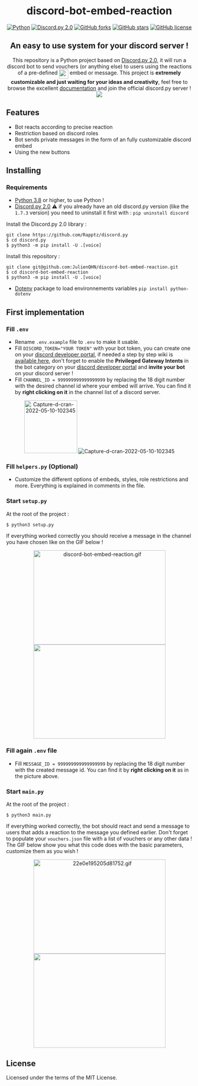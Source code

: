 <div align ="center">
<h1>discord-bot-embed-reaction</h1>

[![Python](https://img.shields.io/badge/-PYTHON%203.10-yellow?style=for-the-badge&logo=python)](https://www.python.org/downloads/)
[![Discord.py 2.0](https://img.shields.io/badge/-discord.py%202.0-9cf?style=for-the-badge&logo=discord)](https://github.com/Rapptz/discord.py)
[![GitHub forks](https://img.shields.io/github/forks/JulienQHN/discord-bot-embed-reaction?style=for-the-badge)](https://github.com/JulienQHN/discord-bot-embed-reaction/network)
[![GitHub stars](https://img.shields.io/github/stars/JulienQHN/discord-bot-embed-reaction?style=for-the-badge)](https://github.com/JulienQHN/discord-bot-embed-reaction/stargazers)
[![GitHub license](https://img.shields.io/github/license/JulienQHN/discord-bot-embed-reaction?style=for-the-badge)](https://github.com/JulienQHN/discord-bot-embed-reaction)

<h2>An easy to use system for your discord server !</h2>

This repository is a Python project based on <a href="https://github.com/Rapptz/discord.py">Discord.py 2.0</a>, it will run a discord bot to send vouchers (or anything else) to users using the reactions of a pre-defined <img align="top" width="25" height="25" src="https://cdn.rawgit.com/NNTin/discord-logo/f4333344/src/assets/animateddiscord.svg"> embed or message. This project is <b>extremely customizable and just waiting for your ideas and creativity</b>, feel free to browse the excellent <a href="https://discordpy.readthedocs.io/en/latest/index.html">documentation</a> and join the official discord.py server ! <a href="https://discord.gg/r3sSKJJ"><img align="top" src="https://discord.com/api/guilds/336642139381301249/embed.png"></img></a>

</div>

## Features

- Bot reacts according to precise reaction
- Restriction based on discord roles
- Bot sends private messages in the form of an fully customizable discord embed
- Using the new buttons

## Installing

### Requirements

- <a href="https://www.python.org/downloads/">Python 3.8</a> or higher, to use Python !
- <a href="https://github.com/Rapptz/discord.py">Discord.py 2.0</a> :warning: if you already have an old discord.py version (like the `1.7.3` version) you need to uninstall it first with : `pip uninstall discord`

<a>Install the Discord.py 2.0 library :</a>

```
git clone https://github.com/Rapptz/discord.py
$ cd discord.py
$ python3 -m pip install -U .[voice]
```

<a>Install this repository :</a>

```
git clone git@github.com:JulienQHN/discord-bot-embed-reaction.git
$ cd discord-bot-embed-reaction
$ python3 -m pip install -U .[voice]
```

- <a href="https://pypi.org/project/python-dotenv/">Dotenv</a> package to load environnements variables `pip install python-dotenv`

## First implementation

### Fill `.env`

- Rename `.env.example` file to `.env` to make it usable.
- Fill `DISCORD_TOKEN="YOUR TOKEN"` with your bot token, you can create one on your <a href="https://discord.com/developers/applications">discord developer portal</a>, if needed a step by step wiki is <a href="https://github.com/reactiflux/discord-irc/wiki/Creating-a-discord-bot-&-getting-a-token"> available here</a>, don't forget to enable the <b>Privileged Gateway Intents</b> in the bot category on your <a href="https://discord.com/developers/applications">discord developer portal</a> and <b>invite your bot</b> on your discord server !
- Fill `CHANNEL_ID = 999999999999999999` by replacing the 18 digit number with the desired channel id where your embed will arrive. You can find it by <b>right clicking on it</b> in the channel list of a discord server.
<div align="center">
<a><img width="143"  src="https://i.ibb.co/XbMyB1k/Capture-d-cran-2022-05-10-102345.png" alt="Capture-d-cran-2022-05-10-102345" border="0"> <img src="https://i.ibb.co/j4zPjKx/Capture-d-cran-2022-05-10-103800.png" alt="Capture-d-cran-2022-05-10-102345" border="0"></a>
<a></a>
</div>

### Fill `helpers.py` (Optional)

- Customize the different options of embeds, styles, role restrictions and more. Everything is explained in comments in the file.

### Start `setup.py`

At the root of the project :

```
$ python3 setup.py
```

If everything worked correctly you should receive a message in the channel you have chosen like on the GIF below !

<div align="center">
<img width="357" height="255" src="https://s8.gifyu.com/images/discord-bot-embed-reaction.gif" alt="discord-bot-embed-reaction.gif" border="0" />
<img width="357" height="255" src="https://i.ibb.co/ws5jn5w/Capture-d-cran-2022-05-10-113216.png" border="0" />
</div>

### Fill again `.env` file

- Fill `MESSAGE_ID = 999999999999999999` by replacing the 18 digit number with the created message id. You can find it by <b>right clicking on it</b> as in the picture above.

### Start `main.py`

At the root of the project :

```
$ python3 main.py
```

If everything worked correctly, the bot should react and send a message to users that adds a reaction to the message you defined earlier. Don't forget to populate your `vouchers.json` file with a list of vouchers or any other data ! The GIF below show you what this code does with the basic parameters, customize them as you wish !

<div align="center">
<img width="357" height="255" src="https://s8.gifyu.com/images/22e0e195205d81752.gif" alt="22e0e195205d81752.gif" border="0" /></img>
<img width="357" height="255" src="https://i.ibb.co/Sssr0P7/Capture-d-cran-2022-05-10-115335.png" border="0" /></img>
</div>

## License

Licensed under the terms of the MIT License.
